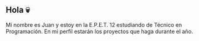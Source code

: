 ## Hola 💀
Mi nombre es Juan y estoy en la E.P.E.T. 12 estudiando de Técnico en Programación. En mi perfil estarán los proyectos que haga durante el año.
